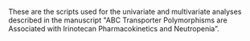 These are the scripts used for the univariate and multivariate analyses described in the manuscript "ABC Transporter Polymorphisms are Associated with Irinotecan Pharmacokinetics and Neutropenia”.
